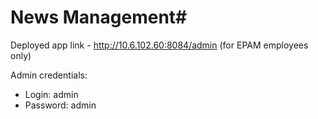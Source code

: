 # News Management#

Deployed app link - http://10.6.102.60:8084/admin (for EPAM employees only)
 
Admin credentials:
* Login: admin
* Password: admin